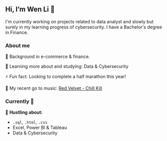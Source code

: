 ## Hi, I’m Wen Li 👋
I'm currently working on projects related to data analyst and slowly but surely in my learning progress of cybersecurity. I have a Bachelor's degree in Finance.


### About me
👀 Background in e-commerce & finance.

🌱 Learning more about and studying: Data & Cybersecurity

⚡ Fun fact: Looking to complete a half marathon this year!

🎵 My recent go to music: <a href="https://www.youtube.com/watch?v=xlyrt5eAtKI&ab_channel=SMTOWN">Red Velvet - Chill Kill</a>



### Currently 🍵

💬 **Hustling about:**
- `.sql`, `.html`, `.css`
- Excel, Power BI & Tableau
- Data & Cybersecurity


<!---
wenliinfocus/wenliinfocus is a ✨ special ✨ repository because its `README.md` (this file) appears on your GitHub profile.
You can click the Preview link to take a look at your changes.
--->
